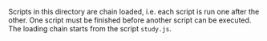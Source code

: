 Scripts in this directory are chain loaded, i.e. each script is run one after
the other.  One script must be finished before another script can be executed.
The loading chain starts from the script `study.js`.
